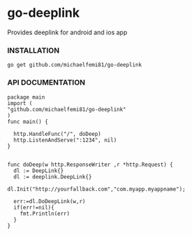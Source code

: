 # go-deeplink
Provides deeplink for android and ios app

### INSTALLATION

    go get github.com/michaelfemi81/go-deeplink
### API DOCUMENTATION
``` 
package main
import (
"github.com/michaelfemi81/go-deeplink"
)
func main() {

  http.HandleFunc("/", doDeep)
  http.ListenAndServe(":1234", nil)
}


func doDeep(w http.ResponseWriter ,r *http.Request) {
  dl := DeepLink{}
  dl := deeplink.DeepLink{}
  
dl.Init("http://yourfallback.com","com.myapp.myappname");

  err:=dl.DoDeepLink(w,r)
  if(err!=nil){
    fmt.Println(err)
  }
}
```